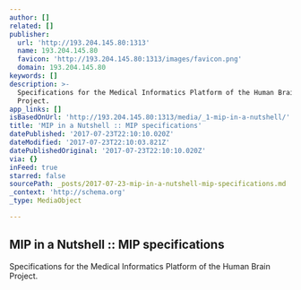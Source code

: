 ```yaml
---
author: []
related: []
publisher:
  url: 'http://193.204.145.80:1313'
  name: 193.204.145.80
  favicon: 'http://193.204.145.80:1313/images/favicon.png'
  domain: 193.204.145.80
keywords: []
description: >-
  Specifications for the Medical Informatics Platform of the Human Brain
  Project.
app_links: []
isBasedOnUrl: 'http://193.204.145.80:1313/media/_1-mip-in-a-nutshell/'
title: 'MIP in a Nutshell :: MIP specifications'
datePublished: '2017-07-23T22:10:10.020Z'
dateModified: '2017-07-23T22:10:03.821Z'
datePublishedOriginal: '2017-07-23T22:10:10.020Z'
via: {}
inFeed: true
starred: false
sourcePath: _posts/2017-07-23-mip-in-a-nutshell-mip-specifications.md
_context: 'http://schema.org'
_type: MediaObject

---
```

<article style=""><h1>MIP in a Nutshell :: MIP specifications</h1><p>Specifications for the Medical Informatics Platform of the Human Brain Project.</p></article>